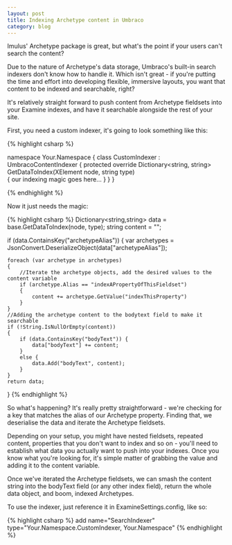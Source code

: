 ```yaml
---
layout: post
title: Indexing Archetype content in Umbraco
category: blog
---
```


Imulus' Archetype package is great, but what's the point if your users can't search the content?

Due to the nature of Archetype's data storage, Umbraco's built-in search indexers don't know how to handle it. Which isn't great - if you're putting the time and effort into developing flexible, immersive layouts, you want that content to be indexed and searchable, right?

It's relatively straight forward to push content from Archetype fieldsets into your Examine indexes, and have it searchable alongside the rest of your site.

First, you need a custom indexer, it's going to look something like this:

{% highlight csharp %}

namespace Your.Namespace {
    class CustomIndexer : UmbracoContentIndexer {
        protected override Dictionary<string, string> GetDataToIndex(XElement node, string type)      
        {
            our indexing magic goes here...
        }
    }
}

{% endhighlight %}

Now it just needs the magic:

{% highlight csharp %}
Dictionary<string,string> data = base.GetDataToIndex(node, type);
string content = "";      
            
if (data.ContainsKey("archetypeAlias")) 
{
    var archetypes = JsonConvert.DeserializeObject(data["archetypeAlias"]);
         
    foreach (var archetype in archetypes)
    {
        //Iterate the archetype objects, add the desired values to the content variable
        if (archetype.Alias == "indexAPropertyOfThisFieldset") 
        {
            content += archetype.GetValue("indexThisProperty")
        }
    }
    //Adding the archetype content to the bodytext field to make it searchable
    if (!String.IsNullOrEmpty(content))
    {
        if (data.ContainsKey("bodyText")) {
            data["bodyText"] += content;
        }
        else {
            data.Add("bodyText", content);
        }
    }
    return data;
}
{% endhighlight %}

So what's happening? It's really pretty straightforward - we're checking for a key that matches the alias of our Archetype property. Finding that, we deserialise the data and iterate the Archetype fieldsets.

Depending on your setup, you might have nested fieldsets, repeated content, properties that you don't want to index and so on - you'll need to establish what data you actually want to push into your indexes. Once you know what you're looking for, it's simple matter of grabbing the value and adding it to the content variable.

Once we've iterated the Archetype fieldsets, we can smash the content string into the bodyText field (or any other index field), return the whole data object, and boom, indexed Archetypes.

To use the indexer, just reference it in ExamineSettings.config, like so:

{% highlight csharp %}
add name="SearchIndexer" type="Your.Namespace.CustomIndexer, Your.Namespace"
{% endhighlight %}
